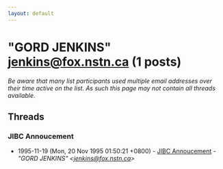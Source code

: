 ```yaml
---
layout: default
---
```


# "GORD JENKINS" <jenkins@fox.nstn.ca> (1 posts)

_Be aware that many list participants used multiple email addresses over their time active on the list. As such this page may not contain all threads available._

## Threads

### JIBC Annoucement
+ 1995-11-19 (Mon, 20 Nov 1995 01:50:21 +0800) - [JIBC Annoucement](/archive/1995/11/92a1cf77cc0611b2fb8cc5b0360d2a011344e08c5b0b910174919cfc5e59041a) - _"GORD JENKINS" \<jenkins@fox.nstn.ca\>_

